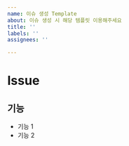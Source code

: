 ```yaml
---
name: 이슈 생성 Template
about: 이슈 생성 시 해당 템플릿 이용해주세요
title: ''
labels: ''
assignees: ''

---
```


# Issue
## 기능
- 기능 1
- 기능 2

<!-- 이슈 생성 후 태그/issue-#이슈 번호 형태로 브랜치 생성해주세요 -->
<!-- ex) Feat/issue-#1 -->
<!-- 태그는 깃 커밋 메세지 컨벤션 참고해서 작성 -->
